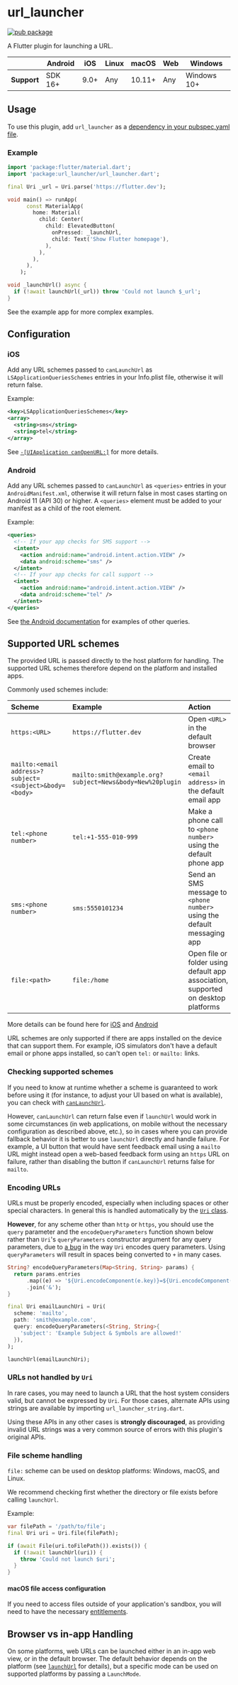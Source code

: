 # url_launcher

[![pub package](https://img.shields.io/pub/v/url_launcher.svg)](https://pub.dev/packages/url_launcher)

A Flutter plugin for launching a URL.

|             | Android | iOS  | Linux | macOS  | Web | Windows     |
|-------------|---------|------|-------|--------|-----|-------------|
| **Support** | SDK 16+ | 9.0+ | Any   | 10.11+ | Any | Windows 10+ |

## Usage

To use this plugin, add `url_launcher` as a [dependency in your pubspec.yaml file](https://flutter.dev/platform-plugins/).

### Example

``` dart
import 'package:flutter/material.dart';
import 'package:url_launcher/url_launcher.dart';

final Uri _url = Uri.parse('https://flutter.dev');

void main() => runApp(
      const MaterialApp(
        home: Material(
          child: Center(
            child: ElevatedButton(
              onPressed: _launchUrl,
              child: Text('Show Flutter homepage'),
            ),
          ),
        ),
      ),
    );

void _launchUrl() async {
  if (!await launchUrl(_url)) throw 'Could not launch $_url';
}
```

See the example app for more complex examples.

## Configuration

### iOS
Add any URL schemes passed to `canLaunchUrl` as `LSApplicationQueriesSchemes`
entries in your Info.plist file, otherwise it will return false.

Example:
```xml
<key>LSApplicationQueriesSchemes</key>
<array>
  <string>sms</string>
  <string>tel</string>
</array>
```

See [`-[UIApplication canOpenURL:]`](https://developer.apple.com/documentation/uikit/uiapplication/1622952-canopenurl) for more details.

### Android

Add any URL schemes passed to `canLaunchUrl` as `<queries>` entries in your
`AndroidManifest.xml`, otherwise it will return false in most cases starting
on Android 11 (API 30) or higher. A `<queries>`
element must be added to your manifest as a child of the root element.

Example:
``` xml
<queries>
  <!-- If your app checks for SMS support -->
  <intent>
    <action android:name="android.intent.action.VIEW" />
    <data android:scheme="sms" />
  </intent>
  <!-- If your app checks for call support -->
  <intent>
    <action android:name="android.intent.action.VIEW" />
    <data android:scheme="tel" />
  </intent>
</queries>
```

See
[the Android documentation](https://developer.android.com/training/package-visibility/use-cases)
for examples of other queries.

## Supported URL schemes

The provided URL is passed directly to the host platform for handling. The
supported URL schemes therefore depend on the platform and installed apps.

Commonly used schemes include:

| Scheme | Example | Action |
|:---|:---|:---|
| `https:<URL>` | `https://flutter.dev` | Open `<URL>` in the default browser |
| `mailto:<email address>?subject=<subject>&body=<body>` | `mailto:smith@example.org?subject=News&body=New%20plugin` | Create email to `<email address>` in the default email app |
| `tel:<phone number>` | `tel:+1-555-010-999` | Make a phone call to `<phone number>` using the default phone app |
| `sms:<phone number>` | `sms:5550101234` | Send an SMS message to `<phone number>` using the default messaging app |
| `file:<path>` | `file:/home` | Open file or folder using default app association, supported on desktop platforms |

More details can be found here for [iOS](https://developer.apple.com/library/content/featuredarticles/iPhoneURLScheme_Reference/Introduction/Introduction.html)
and [Android](https://developer.android.com/guide/components/intents-common.html)

URL schemes are only supported if there are apps installed on the device that can
support them. For example, iOS simulators don't have a default email or phone
apps installed, so can't open `tel:` or `mailto:` links.

### Checking supported schemes

If you need to know at runtime whether a scheme is guaranteed to work before
using it (for instance, to adjust your UI based on what is available), you can
check with [`canLaunchUrl`](https://pub.dev/documentation/url_launcher/latest/url_launcher/canLaunchUrl.html).

However, `canLaunchUrl` can return false even if `launchUrl` would work in
some circumstances (in web applications, on mobile without the necessary
configuration as described above, etc.), so in cases where you can provide
fallback behavior it is better to use `launchUrl` directly and handle failure.
For example, a UI button that would have sent feedback email using a `mailto` URL
might instead open a web-based feedback form using an `https` URL on failure,
rather than disabling the button if `canLaunchUrl` returns false for `mailto`.

### Encoding URLs

URLs must be properly encoded, especially when including spaces or other special
characters. In general this is handled automatically by the
[`Uri` class](https://api.dart.dev/dart-core/Uri-class.html).

**However**, for any scheme other than `http` or `https`, you should use the
`query` parameter and the `encodeQueryParameters` function shown below rather
than `Uri`'s `queryParameters` constructor argument for any query parameters,
due to [a bug](https://github.com/dart-lang/sdk/issues/43838) in the way `Uri`
encodes query parameters. Using `queryParameters` will result in spaces being
converted to `+` in many cases.

```dart
String? encodeQueryParameters(Map<String, String> params) {
  return params.entries
      .map((e) => '${Uri.encodeComponent(e.key)}=${Uri.encodeComponent(e.value)}')
      .join('&');
}

final Uri emailLaunchUri = Uri(
  scheme: 'mailto',
  path: 'smith@example.com',
  query: encodeQueryParameters(<String, String>{
    'subject': 'Example Subject & Symbols are allowed!'
  }),
);

launchUrl(emailLaunchUri);
```

### URLs not handled by `Uri`

In rare cases, you may need to launch a URL that the host system considers
valid, but cannot be expressed by `Uri`. For those cases, alternate APIs using
strings are available by importing `url_launcher_string.dart`.

Using these APIs in any other cases is **strongly discouraged**, as providing
invalid URL strings was a very common source of errors with this plugin's
original APIs.

### File scheme handling

`file:` scheme can be used on desktop platforms: Windows, macOS, and Linux.

We recommend checking first whether the directory or file exists before calling `launchUrl`.

Example:
```dart
var filePath = '/path/to/file';
final Uri uri = Uri.file(filePath);

if (await File(uri.toFilePath()).exists()) {
  if (!await launchUrl(uri)) {
    throw 'Could not launch $uri';
  }
}
```

#### macOS file access configuration

If you need to access files outside of your application's sandbox, you will need to have the necessary
[entitlements](https://docs.flutter.dev/desktop#entitlements-and-the-app-sandbox).

## Browser vs in-app Handling

On some platforms, web URLs can be launched either in an in-app web view, or
in the default browser. The default behavior depends on the platform (see
[`launchUrl`](https://pub.dev/documentation/url_launcher/latest/url_launcher/launchUrl.html)
for details), but a specific mode can be used on supported platforms by
passing a `LaunchMode`.
